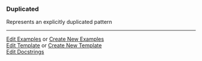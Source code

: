 ### <a id="McUtils.Parsers.RegexPatterns.Duplicated">Duplicated</a>
Represents an explicitly duplicated pattern



___

[Edit Examples](https://github.com/McCoyGroup/McUtils/edit/edit/ci/examples/McUtils/Parsers/RegexPatterns/Duplicated.md) or 
[Create New Examples](https://github.com/McCoyGroup/McUtils/new/edit/?filename=ci/examples/McUtils/Parsers/RegexPatterns/Duplicated.md) <br/>
[Edit Template](https://github.com/McCoyGroup/McUtils/edit/edit/ci/docs/McUtils/Parsers/RegexPatterns/Duplicated.md) or 
[Create New Template](https://github.com/McCoyGroup/McUtils/new/edit/?filename=ci/docs/templates/McUtils/Parsers/RegexPatterns/Duplicated.md) <br/>
[Edit Docstrings](https://github.com/McCoyGroup/McUtils/edit/edit/McUtils/Parsers/RegexPatterns/Duplicated/__init__.py?message=Update%20Docs)